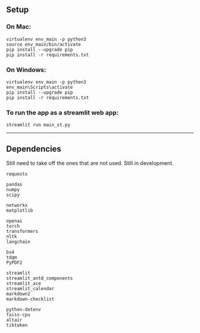 ## Setup
### On Mac:
```
virtualenv env_main -p python3
source env_main/bin/activate
pip install --upgrade pip
pip install -r requirements.txt
```

### On Windows:
```
virtualenv env_main -p python3
env_main\Scripts\activate
pip install --upgrade pip
pip install -r requirements.txt
```

### To run the app as a streamlit web app:
```
streamlit run main_st.py
```

---
## Dependencies
Still need to take off the ones that are not used. Still in development.
```
requests

pandas 
numpy
scipy

networkx
matplotlib

openai
torch
transformers
nltk
langchain

bs4
tdqm
PyPDF2

streamlit
streamlit_antd_components
streamlit_ace
streamlit_calendar
markdown2
markdown-checklist

python-dotenv
faiss-cpu
altair
tiktoken
```

